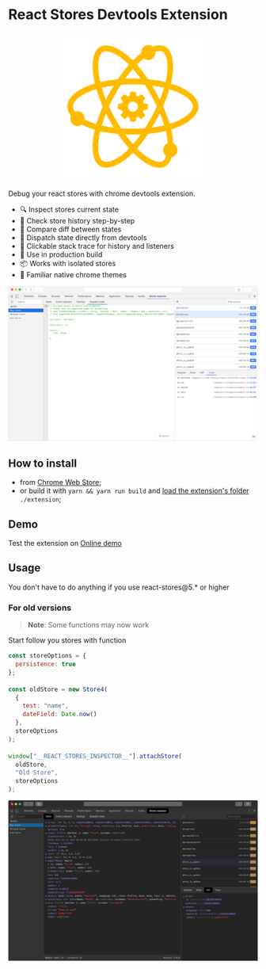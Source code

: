 # React Stores Devtools Extension

<p align="center">
  <img src="./logo.svg" alt="React Stores Inspector" width="300px"/>
</p>

Debug your react stores with chrome devtools extension.

- 🔍 Inspect stores current state
- 📜 Check store history step-by-step
- 🔬 Compare diff between states
- 📨 Dispatch state directly from devtools
- 🍔 Clickable stack trace for history and listeners
- 🚀 Use in production build
- 📦 Works with isolated stores
- 🎨 Familiar native chrome themes

![screen_light](./example/screen_light.png)

## How to install

- from [Chrome Web Store](https://chrome.google.com/webstore/detail/react-stores-devtools-extension/jofikieipejiceaccabdhlbedbfhogkm);
- or build it with `yarn && yarn run build` and [load the extension's folder](https://developer.chrome.com/extensions/getstarted#unpacked) `./extension`;

## Demo

Test the extension on [Online demo](https://ibitcy.github.io/react-stores/)

## Usage

You don't have to do anything if you use react-stores@5.\* or higher

### For old versions

> **Note**: Some functions may now work

Start follow you stores with function

```js
const storeOptions = {
  persistence: true
};

const oldStore = new Store4(
  {
    test: "name",
    dateField: Date.now()
  },
  storeOptions
);

window["__REACT_STORES_INSPECTOR__"].attachStore(
  oldStore,
  "Old Store",
  storeOptions
);
```

![screen_dark](./example/screen_dark.png)
